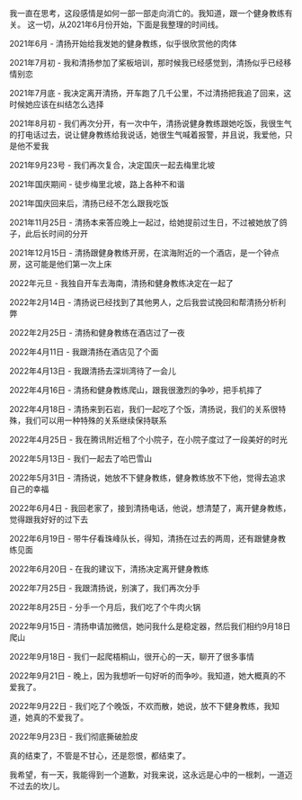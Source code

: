 我一直在思考，这段感情是如何一部一部走向消亡的。我知道，跟一个健身教练有关。
这一切，从2021年6月份开始，下面是我整理的时间线。

2021年6月 - 清扬开始给我发她的健身教练，似乎很欣赏他的肉体

2021年7月初 - 我和清扬参加了桨板培训，那时候我已经感觉到，清扬似乎已经移情别恋

2021年7月底 - 我决定离开清扬，开车跑了几千公里，不过清扬把我追了回来，这时候她应该在纠结怎么选择

2021年8月初 - 我们再次分开，有一次中午，清扬说健身教练跟她吃饭，我很生气的打电话过去，说让健身教练给我说话，她很生气喊着报警，并且说，我爱他，只是他不爱我

2021年9月23号 - 我们再次复合，决定国庆一起去梅里北坡

2021年国庆期间 - 徒步梅里北坡，路上各种不和谐

2021年国庆回来后，清扬已经不怎么跟我吃饭

2021年11月25日 - 清扬本来答应晚上一起过，给她提前过生日，不过被她放了鸽子，此后长时间的分开

2021年12月15日 - 清扬跟健身教练开房，在滨海附近的一个酒店，是一个钟点房，这可能是他们第一次上床

2022年元旦 - 我独自开车去海南，清扬和健身教练决定在一起了

2022年2月14日 - 清扬说已经找到了其他男人，之后我尝试挽回和帮清扬分析利弊

2022年2月25日 - 清扬和健身教练在酒店过了一夜

2022年4月11日 - 我跟清扬在酒店见了个面

2022年4月13日 - 我跟清扬去深圳湾待了一会儿

2022年4月16日 - 清扬和健身教练爬山，跟我很激烈的争吵，把手机摔了

2022年4月18日 - 清扬来到石岩，我们一起吃了个饭，清扬说，我们的关系很特殊，我们可以用一种特殊的关系继续保持联系

2022年4月25日 - 我在腾讯附近租了个小院子，在小院子度过了一段美好的时光

2022年5月13日 - 我们一起去了哈巴雪山

2022年5月31日 - 清扬说，她放不下健身教练，健身教练放不下他，觉得去追求自己的幸福

2022年6月4日 - 我回老家了，接到清扬电话，他说，想清楚了，离开健身教练，觉得跟我好好的过下去

2022年6月19日 - 带牛仔看珠峰队长，得知，清扬在过去的两周，还有跟健身教练见面

2022年6月20日 - 在我的建议下，清扬决定离开健身教练

2022年7月25日 - 我跟清扬说，别演了，我们再次分手

2022年8月25日 - 分手一个月后，我们吃了个牛肉火锅

2022年9月15日 - 清扬申请加微信，她问我什么是稳定器，然后我们相约9月18日爬山

2022年9月18日 - 我们一起爬梧桐山，很开心的一天，聊开了很多事情

2022年9月21日 - 晚上，因为我想听一句好听的而争吵。我知道，她大概真的不爱我了。

2022年9月22日 - 我们吃了个晚饭，不欢而散，她说，放不下健身教练，我知道，她真的不爱我了。

2022年9月23日 - 我们彻底撕破脸皮

真的结束了，不管是不甘心，还是怨恨，都结束了。

我希望，有一天，我能得到一个道歉，对我来说，这永远是心中的一根刺，一道迈不过去的坎儿。 